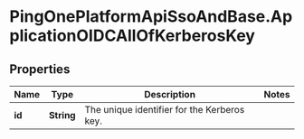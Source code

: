 # PingOnePlatformApiSsoAndBase.ApplicationOIDCAllOfKerberosKey

## Properties

Name | Type | Description | Notes
------------ | ------------- | ------------- | -------------
**id** | **String** | The unique identifier for the Kerberos key. | 


